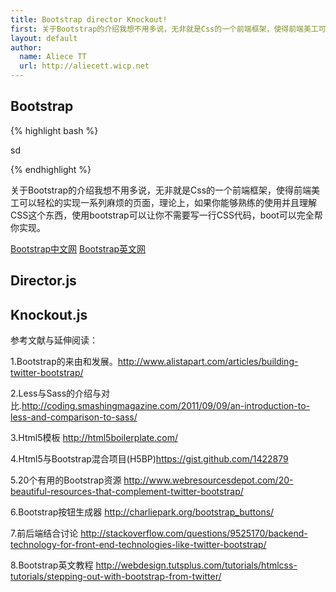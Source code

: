 ```yaml
---
title: Bootstrap director Knockout!
first: 关于Bootstrap的介绍我想不用多说，无非就是Css的一个前端框架，使得前端美工可以轻松的实现一系列麻烦的页面，理论上，如果你能够熟练的使用并且理解CSS这个东西，使用bootstrap可以让你不需要写一行CSS代码，boot可以完全帮你实现。
layout: default
author:
  name: Aliece TT
  url: http://aliecett.wicp.net
---
```


## Bootstrap

{% highlight bash %}

sd

{% endhighlight %}

关于Bootstrap的介绍我想不用多说，无非就是Css的一个前端框架，使得前端美工可以轻松的实现一系列麻烦的页面，理论上，如果你能够熟练的使用并且理解CSS这个东西，使用bootstrap可以让你不需要写一行CSS代码，boot可以完全帮你实现。

[Bootstrap中文网](http://www.bootcss.com/) [Bootstrap英文网](http://getbootstrap.com/)

## Director.js

## Knockout.js

参考文献与延伸阅读：

1.Bootstrap的来由和发展。http://www.alistapart.com/articles/building-twitter-bootstrap/

2.Less与Sass的介绍与对比.http://coding.smashingmagazine.com/2011/09/09/an-introduction-to-less-and-comparison-to-sass/

3.Html5模板 http://html5boilerplate.com/

4.Html5与Bootstrap混合项目(H5BP)https://gist.github.com/1422879

5.20个有用的Bootstrap资源 http://www.webresourcesdepot.com/20-beautiful-resources-that-complement-twitter-bootstrap/

6.Bootstrap按钮生成器 http://charliepark.org/bootstrap_buttons/

7.前后端结合讨论  http://stackoverflow.com/questions/9525170/backend-technology-for-front-end-technologies-like-twitter-bootstrap/

8.Bootstrap英文教程  http://webdesign.tutsplus.com/tutorials/htmlcss-tutorials/stepping-out-with-bootstrap-from-twitter/